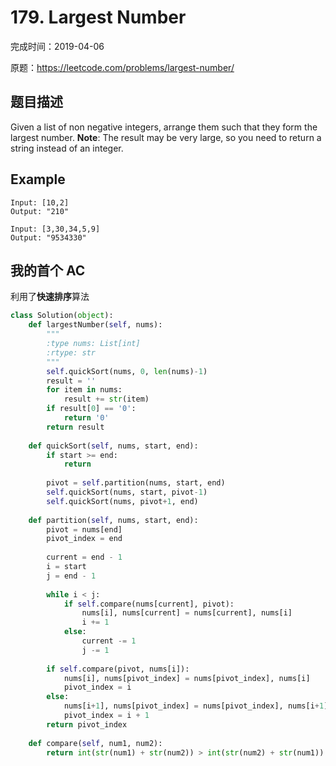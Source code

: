 # 179. Largest Number

完成时间：2019-04-06

原题：https://leetcode.com/problems/largest-number/

## 题目描述
Given a list of non negative integers, arrange them such that they form the largest number.
**Note**: The result may be very large, so you need to return a string instead of an integer.

## Example
```
Input: [10,2]
Output: "210"
```

```
Input: [3,30,34,5,9]
Output: "9534330"
```

## 我的首个 AC
利用了**快速排序**算法

```python
class Solution(object):
    def largestNumber(self, nums):
        """
        :type nums: List[int]
        :rtype: str
        """
        self.quickSort(nums, 0, len(nums)-1)
        result = ''
        for item in nums:
            result += str(item)
        if result[0] == '0':
            return '0'
        return result
    
    def quickSort(self, nums, start, end):
        if start >= end:
            return
        
        pivot = self.partition(nums, start, end)
        self.quickSort(nums, start, pivot-1)
        self.quickSort(nums, pivot+1, end)
    
    def partition(self, nums, start, end):
        pivot = nums[end]
        pivot_index = end
        
        current = end - 1
        i = start
        j = end - 1
        
        while i < j:
            if self.compare(nums[current], pivot):
                nums[i], nums[current] = nums[current], nums[i]
                i += 1
            else:
                current -= 1
                j -= 1
        
        if self.compare(pivot, nums[i]):
            nums[i], nums[pivot_index] = nums[pivot_index], nums[i]
            pivot_index = i
        else:
            nums[i+1], nums[pivot_index] = nums[pivot_index], nums[i+1]
            pivot_index = i + 1
        return pivot_index
    
    def compare(self, num1, num2):
        return int(str(num1) + str(num2)) > int(str(num2) + str(num1))
```
